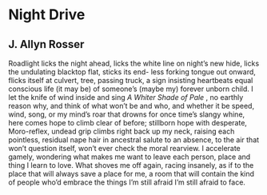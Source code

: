 # Night Drive
## J. Allyn Rosser
Roadlight licks the night ahead, licks
the white line on night’s new hide, licks
the undulating blacktop flat, sticks its end-
less forking tongue out onward, flicks
itself at culvert, tree, passing truck, a sign
insisting heartbeats equal conscious life
(it may be) of someone’s (maybe my)
forever unborn child. I let the knife
of wind inside and sing _A Whiter Shade of Pale_ ,
no earthly reason why, and think of what
won’t be and who, and whether it be
speed, wind, song, or my mind’s roar
that drowns for once time’s slangy whine,
here comes hope to climb clear of before;
stillborn hope with desperate, Moro-reflex,
undead grip climbs right back up my neck,
raising each pointless, residual nape hair
in ancestral salute to an absence, to the air
that won’t question itself, won’t ever check
the moral rearview. I accelerate gamely,
wondering what makes me want to leave
each person, place and thing I learn to love.
What shoves me off again, racing insanely,
as if to the place that will always save
a place for me, a room that will contain
the kind of people who’d embrace the things
I’m still afraid I’m still afraid to face.